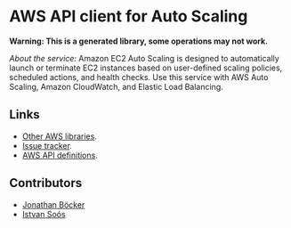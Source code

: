 # AWS API client for Auto Scaling

**Warning: This is a generated library, some operations may not work.**

*About the service:*
Amazon EC2 Auto Scaling is designed to automatically launch or terminate EC2
instances based on user-defined scaling policies, scheduled actions, and
health checks. Use this service with AWS Auto Scaling, Amazon CloudWatch,
and Elastic Load Balancing.

## Links

- [Other AWS libraries](https://github.com/agilord/aws_client/tree/master/generated).
- [Issue tracker](https://github.com/agilord/aws_client/issues).
- [AWS API definitions](https://github.com/aws/aws-sdk-js/tree/master/apis).

## Contributors

- [Jonathan Böcker](https://github.com/Schwusch)
- [Istvan Soós](https://github.com/isoos)

